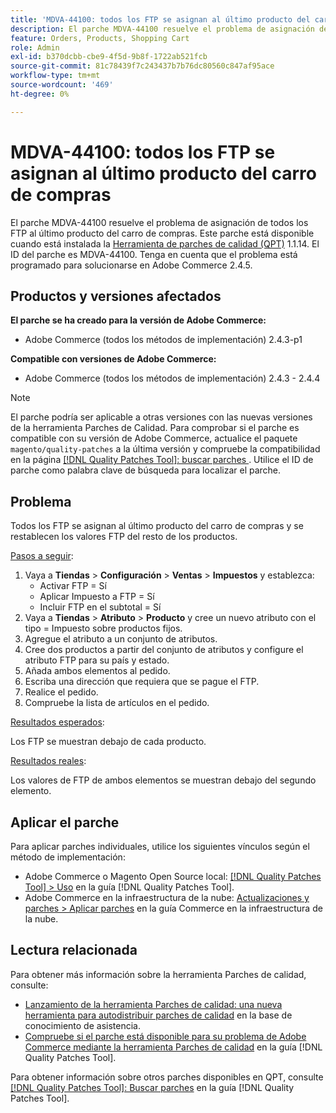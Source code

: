 ```yaml
---
title: 'MDVA-44100: todos los FTP se asignan al último producto del carro de compras'
description: El parche MDVA-44100 resuelve el problema de asignación de todos los FTP al último producto del carro de compras. Este parche está disponible cuando está instalada la [Quality Patches Tool (QPT)](https://experienceleague.adobe.com/es/docs/commerce-knowledge-base/kb/announcements/commerce-announcements/magento-quality-patches-released-new-tool-to-self-serve-quality-patches) 1.1.14. El ID del parche es MDVA-44100. Tenga en cuenta que el problema está programado para solucionarse en Adobe Commerce 2.4.5.
feature: Orders, Products, Shopping Cart
role: Admin
exl-id: b370dcbb-cbe9-4f5d-9b8f-1722ab521fcb
source-git-commit: 81c78439f7c243437b7b76dc80560c847af95ace
workflow-type: tm+mt
source-wordcount: '469'
ht-degree: 0%

---
```


# MDVA-44100: todos los FTP se asignan al último producto del carro de compras

El parche MDVA-44100 resuelve el problema de asignación de todos los FTP al último producto del carro de compras. Este parche está disponible cuando está instalada la [Herramienta de parches de calidad (QPT)](https://experienceleague.adobe.com/es/docs/commerce-knowledge-base/kb/announcements/commerce-announcements/magento-quality-patches-released-new-tool-to-self-serve-quality-patches) 1.1.14. El ID del parche es MDVA-44100. Tenga en cuenta que el problema está programado para solucionarse en Adobe Commerce 2.4.5.

## Productos y versiones afectados

**El parche se ha creado para la versión de Adobe Commerce:**

* Adobe Commerce (todos los métodos de implementación) 2.4.3-p1

**Compatible con versiones de Adobe Commerce:**

* Adobe Commerce (todos los métodos de implementación) 2.4.3 - 2.4.4

>[!NOTE]
>
>El parche podría ser aplicable a otras versiones con las nuevas versiones de la herramienta Parches de Calidad. Para comprobar si el parche es compatible con su versión de Adobe Commerce, actualice el paquete `magento/quality-patches` a la última versión y compruebe la compatibilidad en la página [[!DNL Quality Patches Tool]: buscar parches ](https://experienceleague.adobe.com/es/docs/commerce-knowledge-base/kb/announcements/commerce-announcements/magento-quality-patches-released-new-tool-to-self-serve-quality-patches). Utilice el ID de parche como palabra clave de búsqueda para localizar el parche.

## Problema

Todos los FTP se asignan al último producto del carro de compras y se restablecen los valores FTP del resto de los productos.

<u>Pasos a seguir</u>:

1. Vaya a **Tiendas** > **Configuración** > **Ventas** > **Impuestos** y establezca:
   * Activar FTP = Sí
   * Aplicar Impuesto a FTP = Sí
   * Incluir FTP en el subtotal = Sí
1. Vaya a **Tiendas** > **Atributo** > **Producto** y cree un nuevo atributo con el tipo = Impuesto sobre productos fijos.
1. Agregue el atributo a un conjunto de atributos.
1. Cree dos productos a partir del conjunto de atributos y configure el atributo FTP para su país y estado.
1. Añada ambos elementos al pedido.
1. Escriba una dirección que requiera que se pague el FTP.
1. Realice el pedido.
1. Compruebe la lista de artículos en el pedido.

<u>Resultados esperados</u>:

Los FTP se muestran debajo de cada producto.

<u>Resultados reales</u>:

Los valores de FTP de ambos elementos se muestran debajo del segundo elemento.

## Aplicar el parche

Para aplicar parches individuales, utilice los siguientes vínculos según el método de implementación:

* Adobe Commerce o Magento Open Source local: [[!DNL Quality Patches Tool] > Uso](/help/tools/quality-patches-tool/usage.md) en la guía [!DNL Quality Patches Tool].
* Adobe Commerce en la infraestructura de la nube: [Actualizaciones y parches > Aplicar parches](https://experienceleague.adobe.com/docs/commerce-cloud-service/user-guide/develop/upgrade/apply-patches.html?lang=es) en la guía Commerce en la infraestructura de la nube.

## Lectura relacionada

Para obtener más información sobre la herramienta Parches de calidad, consulte:

* [Lanzamiento de la herramienta Parches de calidad: una nueva herramienta para autodistribuir parches de calidad](https://experienceleague.adobe.com/es/docs/commerce-knowledge-base/kb/announcements/commerce-announcements/magento-quality-patches-released-new-tool-to-self-serve-quality-patches) en la base de conocimiento de asistencia.
* [Compruebe si el parche está disponible para su problema de Adobe Commerce mediante la herramienta Parches de calidad](/help/tools/quality-patches-tool/patches-available-in-qpt/check-patch-for-magento-issue-with-magento-quality-patches.md) en la guía [!DNL Quality Patches Tool].

Para obtener información sobre otros parches disponibles en QPT, consulte [[!DNL Quality Patches Tool]: Buscar parches](https://experienceleague.adobe.com/tools/commerce-quality-patches/index.html?lang=es) en la guía [!DNL Quality Patches Tool].
